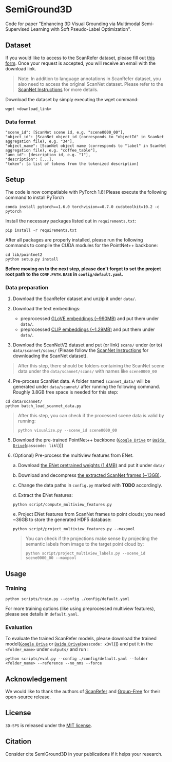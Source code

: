 # SemiGround3D
Code for paper "Enhancing 3D Visual Grounding via Multimodal Semi-Supervised Learning with Soft Pseudo-Label Optimization".

## Dataset

If you would like to access to the ScanRefer dataset, please fill out [this form](https://forms.gle/aLtzXN12DsYDMSXX6). Once your request is accepted, you will receive an email with the download link.

> Note: In addition to language annotations in ScanRefer dataset, you also need to access the original ScanNet dataset. Please refer to the [ScanNet Instructions](data/scannet/README.md) for more details.

Download the dataset by simply executing the wget command:
```shell
wget <download_link>
```

### Data format
```
"scene_id": [ScanNet scene id, e.g. "scene0000_00"],
"object_id": [ScanNet object id (corresponds to "objectId" in ScanNet aggregation file), e.g. "34"],
"object_name": [ScanNet object name (corresponds to "label" in ScanNet aggregation file), e.g. "coffee_table"],
"ann_id": [description id, e.g. "1"],
"description": [...],
"token": [a list of tokens from the tokenized description]
```

## Setup

The code is now compatiable with PyTorch 1.6! Please execute the following command to install PyTorch

```shell
conda install pytorch==1.6.0 torchvision==0.7.0 cudatoolkit=10.2 -c pytorch
```

Install the necessary packages listed out in `requirements.txt`:
```shell
pip install -r requirements.txt
```
After all packages are properly installed, please run the following commands to compile the CUDA modules for the PointNet++ backbone:
```shell
cd lib/pointnet2
python setup.py install
```
__Before moving on to the next step, please don't forget to set the project root path to the `CONF.PATH.BASE` in `config/default.yaml`.__

### Data preparation
1. Download the ScanRefer dataset and unzip it under `data/`. 
2. Download the text embeddings:
    * preprocessed [GLoVE embeddings (~990MB)](http://kaldir.vc.in.tum.de/glove.p) and put them under `data/`.
    * preprocessed [CLIP embeddings (~1.29MB)](https://github.com/openai/CLIP/blob/main/clip/bpe_simple_vocab_16e6.txt.gz) and put them under `data/`.

3. Download the ScanNetV2 dataset and put (or link) `scans/` under (or to) `data/scannet/scans/` (Please follow the [ScanNet Instructions](data/scannet/README.md) for downloading the ScanNet dataset).
> After this step, there should be folders containing the ScanNet scene data under the `data/scannet/scans/` with names like `scene0000_00`
4. Pre-process ScanNet data. A folder named `scannet_data/` will be generated under `data/scannet/` after running the following command. Roughly 3.8GB free space is needed for this step:
```shell
cd data/scannet/
python batch_load_scannet_data.py
```
> After this step, you can check if the processed scene data is valid by running:
> ```shell
> python visualize.py --scene_id scene0000_00
> ```
5. Download the pre-trained PointNet++ backbone ([`Google Drive`](https://drive.google.com/file/d/1oC-3mx104EReRqI4nTwjwkm9TZOy0lQM/view?usp=sharing) or [`Baidu Drive`](https://pan.baidu.com/s/1dlWUi86-fjZH3VQSH_MsSQ?pwd=likl)(`passcode: likl`)])
5. (Optional) Pre-process the multiview features from ENet. 

    a. Download [the ENet pretrained weights (1.4MB)](http://kaldir.vc.in.tum.de/ScanRefer/scannetv2_enet.pth) and put it under `data/`
    
    b. Download and decompress [the extracted ScanNet frames (~13GB)](http://kaldir.vc.in.tum.de/3dsis/scannet_train_images.zip).

    c. Change the data paths in `config.py` marked with __TODO__ accordingly.

    d. Extract the ENet features:
    ```shell
    python script/compute_multiview_features.py
    ```

    e. Project ENet features from ScanNet frames to point clouds; you need ~36GB to store the generated HDF5 database:
    ```shell
    python script/project_multiview_features.py --maxpool
    ```
    > You can check if the projections make sense by projecting the semantic labels from image to the target point cloud by:
    > ```shell
    > python script/project_multiview_labels.py --scene_id scene0000_00 --maxpool
    > ```

## Usage
### Training

```shell
python scripts/train.py --config ./config/default.yaml
```
For more training options (like using preprocessed multiview features), please see details in `default.yaml`.

### Evaluation
To evaluate the trained ScanRefer models, please download the trained model([`Google Drive`](https://drive.google.com/drive/folders/1hJOdcd75LPqrib94ciFn0ENFbFaF9Z49?usp=sharing) or [`Baidu Drive`](https://pan.baidu.com/s/1OhJrSLl72z5cweGRLr-fIQ?pwd=x3vl)(`passcode: x3vl`)]) and put it in the `<folder_name>` under `outputs/` and run :
```shell
python scripts/eval.py --config ./config/default.yaml --folder <folder_name> --reference --no_nms --force
```

## Acknowledgement
We would like to thank the authors of [ScanRefer](https://github.com/daveredrum/ScanRefer) and [Group-Free](https://github.com/zeliu98/Group-Free-3D) for their open-source release.

## License
`3D-SPS` is released under the [MIT license](LICENSE).

## <a name="CitingSPS"></a>Citation

Consider cite SemiGround3D in your publications if it helps your research.

```

```
